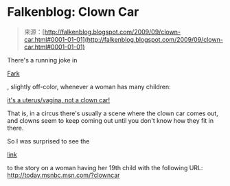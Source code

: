 <!--yml
category: 未分类
date: 2024-05-12 21:50:30
-->

# Falkenblog: Clown Car

> 来源：[http://falkenblog.blogspot.com/2009/09/clown-car.html#0001-01-01](http://falkenblog.blogspot.com/2009/09/clown-car.html#0001-01-01)

There's a running joke in

[Fark](http://www.fark.com/)

, slightly off-color, whenever a woman has many children:

[it's a uterus/vagina, not a clown car!](http://www.myspacesarcasm.com/myspace-motivational-comments/4/pics_motivation-vagina-clown-car.jpg)

That is, in a circus there's usually a scene where the clown car comes out, and clowns seem to keep coming out until you don't know how they fit in there.

So I was surprised to see the

[link](http://today.msnbc.msn.com/?clowncar)

to the story on a woman having her 19th child with the following URL: http://today.msnbc.msn.com/?clowncar
